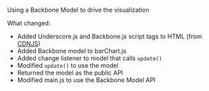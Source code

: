 Using a Backbone Model to drive the visualization

What changed:

 * Added Underscore.js and Backbone.js script tags to HTML (from [CDNJS](http://cdnjs.com/libraries/backbone.js/))
 * Added Backbone model to barChart.js
 * Added change listener to model that calls `update()`
 * Modified `update()` to use the model
 * Returned the model as the public API
 * Modified main.js to use the Backbone Model API
